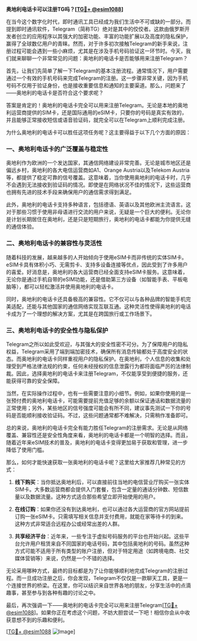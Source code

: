 **奥地利电话卡可以注册TG吗？[[TG💪+ @esim1088](https://t.me/s/esim1088)]**

在当今这个数字化时代，即时通讯工具已经成为我们生活中不可或缺的一部分。而提到即时通讯软件，Telegram（简称TG）绝对是其中的佼佼者。这款由俄罗斯开发者创立的应用程序以其强大的加密功能、丰富的功能扩展以及高度的隐私保护，赢得了全球数亿用户的青睐。然而，对于许多初次接触Telegram的新手来说，注册过程可能会遇到一些小麻烦，尤其是在涉及手机号码验证这一环节时。今天，我们就来聊聊一个非常常见的问题：奥地利的电话卡是否能够用来注册Telegram？

首先，让我们先简单了解一下Telegram的基本注册流程。通常情况下，用户需要通过一个有效的手机号码来完成Telegram的注册。这一步骤非常关键，因为手机号码不仅用于验证身份，也是接收重要信息和通知的主要渠道。那么，问题来了——奥地利的电话卡是否符合这个要求呢？

答案是肯定的！奥地利的电话卡完全可以用来注册Telegram。无论是本地的奥地利运营商提供的SIM卡，还是国际通用的eSIM卡，只要你的号码是真实有效的，并且能够正常接收短信或语音验证码，就完全可以在Telegram上顺利完成注册。

为什么奥地利的电话卡可以胜任这项任务呢？这主要得益于以下几个方面的原因：

### 一、奥地利电话卡的广泛覆盖与稳定性

奥地利作为欧洲的一个发达国家，其通信网络建设非常完善。无论是城市地区还是偏远乡村，奥地利的各大电信运营商如A1、Orange Austria以及Telekom Austria等，都提供了稳定可靠的信号覆盖。这意味着，当你使用奥地利的电话卡时，几乎不会遇到无法接收到验证码的情况。即使是在网络状况不佳的情况下，这些运营商也拥有先进的技术手段来确保用户的通信需求得到满足。

此外，奥地利的电话卡支持多种语言，包括德语、英语以及其他欧洲主流语言。这对于那些习惯于使用非母语进行交流的用户来说，无疑是一个巨大的便利。无论你是计划长期居住在奥地利，还是只是短期旅行，奥地利的电话卡都能为你提供无缝的通信体验。

### 二、奥地利电话卡的兼容性与灵活性

随着科技的发展，越来越多的人开始倾向于使用eSIM卡而非传统的实体SIM卡。eSIM卡具有体积小巧、无需剪卡、支持多设备连接等优点，因此受到了许多用户的喜爱。好消息是，奥地利的各大运营商已经全面支持eSIM卡服务。这意味着，无论你是通过手机自带的eSIM功能，还是借助第三方设备（如智能手表、平板电脑等），都可以轻松激活并使用奥地利的电话卡。

同时，奥地利的电话卡还具备极高的兼容性。它不仅可以与各种品牌的智能手机完美适配，还能与其他国家的通信网络实现互联互通。这种灵活性使得奥地利的电话卡成为了一个理想的解决方案，尤其是在跨国旅行或工作场景下。

### 三、奥地利电话卡的安全性与隐私保护

Telegram之所以如此受欢迎，与其强大的安全性密不可分。为了保障用户的隐私权益，Telegram采用了端到端加密技术，确保所有消息传输都处于高度安全的状态。而奥地利的电话卡同样重视用户的隐私保护。在奥地利，个人信息的收集和处理受到严格法律法规的约束，任何未经授权的信息泄露行为都将面临严厉的法律制裁。因此，选择奥地利的电话卡来注册Telegram，不仅能享受到便捷的服务，还能获得可靠的安全保障。

当然，在实际操作过程中，也有一些需要注意的小细节。例如，如果你使用的是一张预付费的奥地利电话卡，可能需要提前充值足够的余额以保证通话和数据流量的正常使用；另外，某些地区的信号强度可能会有所不同，建议事先测试一下你的号码是否能顺利接收验证码。不过，这些问题通常都不难解决，只需稍作准备即可。

总的来说，奥地利的电话卡完全有能力胜任Telegram的注册需求。无论是从网络覆盖、兼容性还是安全性角度来看，奥地利的电话卡都是一个明智的选择。而且，随着近年来eSIM技术的普及，奥地利的电话卡变得更加易于获取和管理，进一步降低了使用门槛。

那么，如何才能快速获取一张奥地利的电话卡呢？这里给大家推荐几种常见的方式：

1. **线下购买**：当你抵达奥地利后，可以直接前往当地的电信营业厅购买一张实体SIM卡。大多数运营商都会提供入门套餐，包含一定量的通话分钟数、短信数量以及数据流量。这种方式适合那些希望立即开始使用的用户。

2. **在线订购**：如果你还没有到达奥地利，也可以通过各大运营商的官方网站提前订购一张eSIM卡。只需填写相关信息并支付费用，就能在家等待卡的到来。这种方式非常适合远程办公或经常出差的人群。

3. **共享经济平台**：近年来，一些专注于虚拟号码服务的平台也开始兴起。这些平台允许用户租赁来自不同国家的电话号码，其中包括奥地利的号码。虽然这种方式可能不适用于所有类型的账户注册，但对于特定用途（如跨境电商、社交媒体营销等）来说，仍然是一个不错的选择。

无论采用哪种方式，最终的目标都是为了让你能够顺利地完成Telegram的注册过程。而一旦成功注册之后，你会发现，Telegram不仅仅是一款聊天工具，更是一个连接世界的桥梁。在这里，你可以结识来自世界各地的朋友，分享生活中的点滴趣事，甚至参与到各种有趣的讨论之中。

最后，再次强调一下——奥地利的电话卡完全可以用来注册Telegram[[TG💪+ @esim1088](https://t.me/s/esim1088)]。如果你正在考虑这个问题，不妨大胆尝试一下吧！相信你会从中收获意想不到的乐趣和便利。

[[TG💪+ @esim1088](https://t.me/s/esim1088) ![Image](https://i.postimg.cc/4NQfJmqS/Snipaste-2025-05-13-00-14-12.png)]